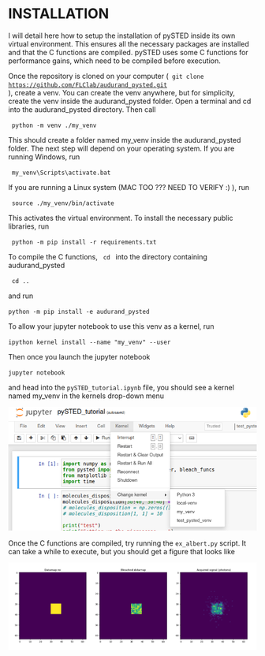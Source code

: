 # INSTALLATION

<p> I will detail here how to setup the installation of pySTED inside its own virtual environment. This ensures all the
necessary packages are installed and that the C functions are compiled. pySTED uses some C functions for performance 
gains, which need to be compiled before execution. 

Once the repository is cloned on your computer (<code> git clone https://github.com/FLClab/audurand_pysted.git </code>),
create a venv. You can create the venv anywhere, but for simplicity, create the venv inside the audurand_pysted folder.
Open a terminal and cd into the audurand_pysted directory. Then call

<code> python -m venv ./my_venv </code>

This should create a folder named my_venv inside the audurand_pysted folder. The next step will depend on your operating
system. If you are running Windows, run

<code> my_venv\Scripts\activate.bat </code>

If you are running a Linux system (MAC TOO ??? NEED TO VERIFY :) ), run

<code> source ./my_venv/bin/activate </code>

This activates the virtual environment. To install the necessary public libraries, run

<code> python -m pip install -r requirements.txt </code>

To compile the C functions, <code> cd </code> into the directory containing audurand_pysted </p>

<code> cd .. </code>

and run

<code>python -m pip install -e audurand_pysted </code>

<p>To allow your jupyter notebook to use this venv as a kernel, run

<code>ipython kernel install --name "my_venv" --user</code>

Then once you launch the jupyter notebook

<code>jupyter notebook</code>

and head into the <code>pySTED_tutorial.ipynb</code> file, you should see a kernel named my_venv in the 
kernels drop-down menu

![yo](/examples/kernel.png)

</p>

<p> Once the C functions are compiled, try running the <code>ex_albert.py</code> script. It can take a while to 
execute, but you should get a figure that looks like </p>

![yo](/examples/ex_albert.png)
